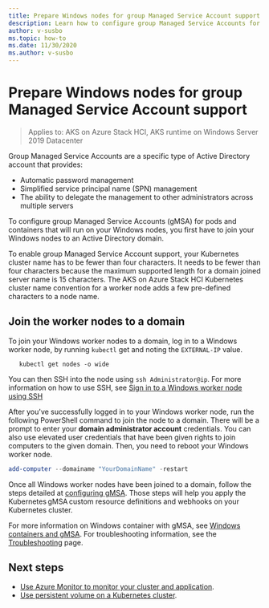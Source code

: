 ```yaml
---
title: Prepare Windows nodes for group Managed Service Account support
description: Learn how to configure group Managed Service Accounts for containers on Windows nodes
author: v-susbo
ms.topic: how-to
ms.date: 11/30/2020
ms.author: v-susbo
---
```


# Prepare Windows nodes for group Managed Service Account support

> Applies to: AKS on Azure Stack HCI, AKS runtime on Windows Server 2019 Datacenter

Group Managed Service Accounts are a specific type of Active Directory account that provides:
- Automatic password management
- Simplified service principal name (SPN) management
- The ability to delegate the management to other administrators across multiple servers 

To configure group Managed Service Accounts (gMSA) for pods and containers that will run on your Windows nodes, you first have to join your Windows nodes to an Active Directory domain.

To enable group Managed Service Account support, your Kubernetes cluster name has to be fewer than four characters. It needs to be fewer than four characters because the maximum supported length for a domain joined server name is 15 characters. The AKS on Azure Stack HCI Kubernetes cluster name convention for a worker node adds a few pre-defined characters to a node name.

## Join the worker nodes to a domain

To join your Windows worker nodes to a domain, log in to a Windows worker node, by running `kubectl` get and noting the `EXTERNAL-IP` value.

```
   kubectl get nodes -o wide
```  

You can then SSH into the node using `ssh Administrator@ip`. For more information on how to use SSH, see [Sign in to a Windows worker node using SSH](troubleshoot.md#troubleshooting-windows-worker-nodes)

After you've successfully logged in to your Windows worker node, run the following PowerShell command to join the node to a domain. There will be a prompt to enter your **domain administrator account** credentials. You can also use elevated user credentials that have been given rights to join computers to the given domain. Then, you need to reboot your Windows worker node. 

```powershell
add-computer --domainame "YourDomainName" -restart
```

Once all Windows worker nodes have been joined to a domain, follow the steps detailed at [configuring gMSA](https://kubernetes.io/docs/tasks/configure-pod-container/configure-gmsa/). Those steps will help you apply the Kubernetes gMSA custom resource definitions and webhooks on your Kubernetes cluster.

For more information on Windows container with gMSA, see [Windows containers and gMSA](https://docs.microsoft.com/virtualization/windowscontainers/manage-containers/manage-serviceaccounts). For troubleshooting information, see the [Troubleshooting](troubleshoot.md) page. 

## Next steps

* [Use Azure Monitor to monitor your cluster and application](/azure/azure-monitor/insights/container-insights-enable-arc-enabled-clusters).
* [Use persistent volume on a Kubernetes cluster](persistent-volume.md).

